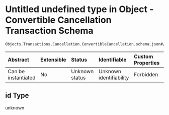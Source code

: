 # Untitled undefined type in Object - Convertible Cancellation Transaction Schema

```txt
Objects.Transactions.Cancellation.ConvertibleCancellation.schema.json#/properties/id
```



| Abstract            | Extensible | Status         | Identifiable            | Custom Properties | Additional Properties | Access Restrictions | Defined In                                                                                                                                        |
| :------------------ | :--------- | :------------- | :---------------------- | :---------------- | :-------------------- | :------------------ | :------------------------------------------------------------------------------------------------------------------------------------------------ |
| Can be instantiated | No         | Unknown status | Unknown identifiability | Forbidden         | Allowed               | none                | [ConvertibleCancellation.schema.json*](../../schema/objects/transactions/cancellation/ConvertibleCancellation.schema.json "open original schema") |

## id Type

unknown
